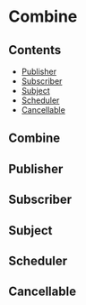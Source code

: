 # Combine

## Contents

- [Publisher]()
- [Subscriber]()
- [Subject]()
- [Scheduler]()
- [Cancellable]()


## Combine

## Publisher

## Subscriber

## Subject

## Scheduler

## Cancellable
